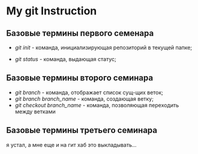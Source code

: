 # My git Instruction

## Базовые термины первого семенара
* *git init* - команда, инициализирующая репозиторий в текущей папке;

* *git status* - команда, выдающая статус;

## Базовые термины второго семинара
* *git branch* - команда, отображает список сущ-щих веток;
* *git branch branch_name* - команда, создающая ветку;
* *git checkout branch_name* - команда, позволяющая переходить между ветками

## Базовые термины третьего семинара

я устал, а мне еще и на гит хаб это выкладывать...